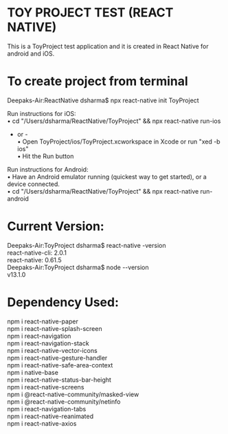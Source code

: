 # TOY PROJECT TEST (REACT NATIVE)

This is a ToyProject test application and it is created in React Native for android and iOS.

# To create project from terminal

Deepaks-Air:ReactNative dsharma$ npx react-native init ToyProject

  Run instructions for iOS:<br/>
  • cd "/Users/dsharma/ReactNative/ToyProject" && npx react-native run-ios<br/> 
  - or -<br/> 
  • Open ToyProject/ios/ToyProject.xcworkspace in Xcode or run "xed -b ios"<br/> 
  • Hit the Run button<br/>


  Run instructions for Android:<br/>
    • Have an Android emulator running (quickest way to get started), or a device connected.<br/>
    • cd "/Users/dsharma/ReactNative/ToyProject" && npx react-native run-android<br/>

# Current Version:
Deepaks-Air:ToyProject dsharma$ react-native -version<br/>
react-native-cli: 2.0.1<br/>
react-native: 0.61.5<br/>
Deepaks-Air:ToyProject dsharma$ node --version<br/>
v13.1.0<br/>

# Dependency Used:
npm i react-native-paper<br/>
npm i react-native-splash-screen<br/>
npm i react-navigation<br/>
npm i react-navigation-stack<br/>
npm i react-native-vector-icons<br/>
npm i react-native-gesture-handler<br/>
npm i react-native-safe-area-context<br/>
npm i native-base<br/>
npm i react-native-status-bar-height<br/>
npm i react-native-screens<br/>
npm i @react-native-community/masked-view<br/>
npm i @react-native-community/netinfo<br/>
npm i react-navigation-tabs<br/>
npm i react-native-reanimated<br/>
npm i react-native-axios<br/>
